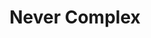 --- 
title: "Never Complex"
publishdate: "2019-7-9T16:48:46+02:00"
src: "https://365manga.net/manga/never-complex"
image: "https://data.365manga.net/images/thumbnails/15780-never-complex.jpg"
description: "From Girls' Generation Scanlations: We met at an orphanage and grew up together. Hiro has always been following my footsteps – going to the same school, the same company, the same overseas team... He’s really like a loyal dog, always following my pace, listening and obeying everything I say or do, and helping me solve some issues. Actually, he's gifted, smart, and even more capable than me. Feeling inferior, I…"
---